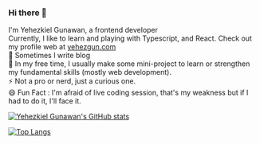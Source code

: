 ### Hi there 👋
I'm Yehezkiel Gunawan, a frontend developer <br>
Currently, I like to learn and playing with Typescript, and React. Check out my profile web at [yehezgun.com](https://yehezgun.com) <br>
🌱 Sometimes I write blog <br>
🔭 In my free time, I usually make some mini-project to learn or strengthen my fundamental skills (mostly web development). <br>
⚡ Not a pro or nerd, just a curious one. <br>
😄 Fun Fact : I'm afraid of live coding session, that's my weakness but if I had to do it, I'll face it.

[![Yehezkiel Gunawan's GitHub stats](https://github-readme-stats.vercel.app/api?username=yehezkielgunawan)](https://github.com/yehezkielgunawan)

[![Top Langs](https://github-readme-stats.vercel.app/api/top-langs/?username=yehezkielgunawan&layout=compact)](https://github.com/yehezkielgunawan)

<!--
**yehezkielgunawan/yehezkielgunawan** is a ✨ _special_ ✨ repository because its `README.md` (this file) appears on your GitHub profile.

Here are some ideas to get you started:

- 🔭 I’m currently working on ...
- 🌱 I’m currently learning ...
- 👯 I’m looking to collaborate on ...
- 🤔 I’m looking for help with ...
- 💬 Ask me about ...
- 📫 How to reach me: ...
- 😄 Pronouns: ...
- ⚡ Fun fact: ...
-->
